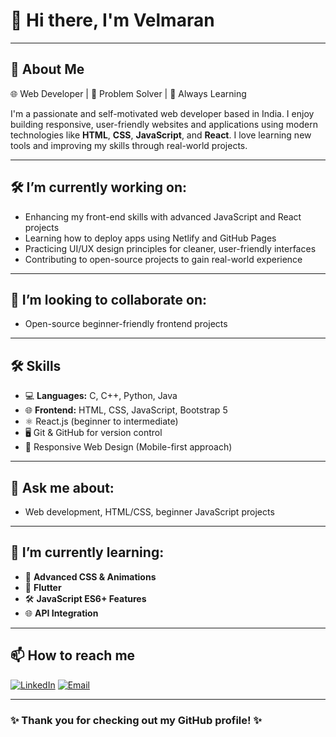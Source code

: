 
  # 👋 Hi there, I'm Velmaran

---

## 🚀 About Me

🌐 Web Developer | 🧩 Problem Solver | 🚀 Always Learning

I'm a passionate and self-motivated web developer based in India. I enjoy building responsive, user-friendly websites and applications using modern technologies like **HTML**, **CSS**, **JavaScript**, and **React**. I love learning new tools and improving my skills through real-world projects.

---

## 🛠️ I’m currently working on:

- Enhancing my front-end skills with advanced JavaScript and React projects
- Learning how to deploy apps using Netlify and GitHub Pages
- Practicing UI/UX design principles for cleaner, user-friendly interfaces
- Contributing to open-source projects to gain real-world experience

---

## 🤝 I’m looking to collaborate on:

- Open-source beginner-friendly frontend projects

---

## 🛠️ Skills
- 💻 **Languages:** C, C++, Python, Java 
- 🌐 **Frontend:** HTML, CSS, JavaScript, Bootstrap 5
- ⚛️ React.js (beginner to intermediate)
- 🖥️ Git & GitHub for version control
- 🎨 Responsive Web Design (Mobile-first approach)

---

## 💬 Ask me about:

- Web development, HTML/CSS, beginner JavaScript projects

---

## 🌱 I’m currently learning:

- 🎨 **Advanced CSS & Animations**
- 🧠 **Flutter**
- 🛠️ **JavaScript ES6+ Features**
- 🌐 **API Integration**

---

## 📫 How to reach me

[![LinkedIn](https://img.shields.io/badge/-LinkedIn-blue?style=flat-square&logo=linkedin)](https://www.linkedin.com/in/velmaran-e-38139b2b0/)
[![Email](https://img.shields.io/badge/-Email-red?style=flat-square&logo=gmail&logoColor=white)](mailto:velmaran2006@gmail.com)

---

### ✨ Thank you for checking out my GitHub profile! ✨

